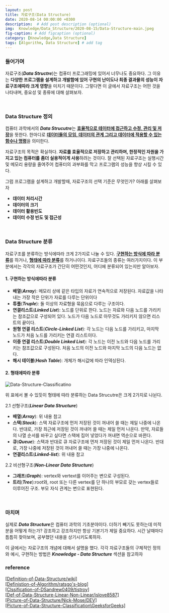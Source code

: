 ```yaml
---
layout: post
title: 자료구조(Data Structure)
date: 2020-08-14 00:00:00 +0300
description:  # Add post description (optional)
img:  Knowledge/Data_Structure/2020-08-15/Data-Structure-main.jpeg
fig-caption: # Add figcaption (optional)
category: [Knowledge,Data Structure]
tags: [Algorithm, Data Structure] # add tag
---
```


### 들어가며
자료구조(***Data Structre***)는 컴퓨터 프로그래밍에 있어서 너무나도 중요하다. 그 이유는 **다양한 프로그램을 설계하고 개발함에 있어 구현의 난이도나 최종 결과물의 성능이 자료구조에따라 크게 영향**을 미치기 때문이다. 그렇다면 이 글에서 자료구조는 어떤 것을 나타내며, 중요성 및 종류에 대해 살펴보자.  

<br>

### Data Structure 정의
컴퓨터 과학에서의 ***Data Strucutre***는 <ins>**효율적으로 테이터에 접근하고 수정, 관리 및 저장**</ins>을 뜻한다. 한마디로 <ins>**데이터들의 모임, 데이터의 관계 그리고 데이터에 적용할 수 있는 함수나 명령**</ins>을 의미한다. 

자료구조의 목적은 확실하다. **자료를 효율적으로 저장하고 관리하며, 한정적인 자원을 가지고 있는 컴퓨터를 좀더 실용적이게 사용**하려는 것이다. 잘 선택된 자료구조는 실행시간 및 메모리 용량을 줄여주어 컴퓨터의 과부화를 막고 프로그램의 성능을 향상 시킬 수 있다.

그럼 프로그램을 설계하고 개발할때, 자료구조의 선택 기준은 무엇인가? 아래를 살펴보자
- **데이터 처리시간**
- **데이터의 크기**
- **데이터 활용빈도**
- **데이터 수정 빈도 및 접근성**


<br>

### Data Structure 분류

자료구조를 분류하는 방식에따라 크게 2가지로 나눌 수 있다. <ins>**구현하는 방식에 따라 분류**</ins>를 하거나, <ins>**형태에 따라 분류**</ins>를 하거나이다. 자료구조들의 종류는 여러가지이다. 이 부분에서는 각각의 자료구조가 간단히 어떤것인지, 어디에 분류되어 있는지만 알아보자.

#### 1. 구현하는 방식에따라 분류
- **배열**(***Array***): 메모리 상에 같은 타입의 자료가 연속적으로 저장된다. 자료값을 나타내는 가장 작은 단위가 자료를 다루는 단위이다
- **튜플**(***Truple***): 둘 이상의 자료형을 묶음으로 다루는 구조이다.
- **연결리스트**(***Linked List***): 노드를 단위로 한다. 노드는 자료와 다음 노드를 가리키는 참조값으로 구성되어 있다. 노드가 다음 노드로 아무것도 가리키지 않으면 리스트의 끝이다.
- **원형 연결 리스트**(***Circle-Linked List***): 각 노드는 다음 노드를 가리키고, 마지막 노드가 처음 노드를 가리키는 연결 리스트이다.
- **이중 연결 리스트**(***Double Linked List***): 각 노드는 이전 노드와 다음 노드를 가리키는 참조값으로 구성된다. 처음 노드의 이전 노드와 마지막 노드의 다음 노드는 없다.
- **해시 테이블**(***Hash Table***): 개체가 해시값에 따라 인덱싱된다.

#### 2. 형태에따라 분류
![Data-Structure-Classificatino]({{site.baseurl}}/assets/img/Knowledge/Data_Structure/2020-08-15/Data-Structure-Classification.png#center)

위 표에서 볼 수 있듯이 형태에 따라 분류하는 Data Strucutre은 크게 2가지로 나뉜다.<br>

2.1 선형구조(***Linear Data Structure***)
- **배열**(***Array***): 위 내용 참고
- **스택**(***Stack***): 스택 자료구조에 먼저 저장된 것이 꺼내어 쓸 때는 제일 나중에 나온다. 반대로, 가장 최근에 저장된 것이 꺼내어 쓸 때는 제일 먼저 나온다. 만약, 자료들의 나열 순서를 바꾸고 싶다면 스택에 집어 넣었다가 꺼내면 역순으로 바뀐다.
- **큐**(***Queue***): 스택과 반대로 큐 자료구조에 먼저 저장된 것이 제일 먼저 나온다. 반대로, 가장 나중에 저장된 것이 꺼내어 쓸 때는 가장 나중에 나온다.
- **연결리스트**(***Linked-list***): 위 내용 참고

2.2 비선형구조(***Non-Linear Data Structure***)
- **그래프**(***Graph***): vertex와 vertext를 이어주는 변으로 구성된다.
- **트리**(***Tree***):root와, root 또는 다른 vertex를 단 하나의 부모로 갖는 vertex들로 이루어진 구조. 부모 자식 관계는 변으로 표현된다.

<br>

### 마치며
실제로 ***Data Structure***은 컴퓨터 과학의 기초분야이다. 더하기 빼기도 못하는데 미적분을 어떻게 하는가? 강조하고 강조하지만 항상 기본기가 제일 중요하다. 시간 날때마다 틈틈히 찾아보며, 공부했던 내용을 상기시키도록하자.

이 글에서는 자료구조의 개념에 대해서 설명을 했다. 각각 자료구조들의 구체적인 정의와 예시, 구현하는 방법은 ***Knowledge - Data Structure*** 섹션을 참고하자

### reference
[\[Definition-of-Data-Structure/wiki\]](https://en.wikipedia.org/wiki/Data_structure) <br>
[\[Definistion-of-Algorithm/ratsgo's-blog\]](https://ratsgo.github.io/data%20structure&algorithm/2017/11/22/greedy/) <br>
[\[Clssification-of-DSandrew0409/tistroy\]](https://andrew0409.tistory.com/148) <br>
[\[Def-of-Data-Structure-Linear-Non-Linear/islove8587\]](https://m.blog.naver.com/PostView.nhn?blogId=islove8587&logNo=220548856458&proxyReferer=https:%2F%2Fwww.google.com%2F) <br>
[\[Picture-of-Data-Structure/Nick-Mose/DEV\]](https://dev.to/snj/how-to-learn-data-structures-and-algorithms-an-ultimate-guide-for-beginners-2h9c) <br>
[\[Picture-of-Data-Structure-Classification\GeeksforGeeks\]](https://www.geeksforgeeks.org/difference-between-linear-and-non-linear-data-structures/) <br>

